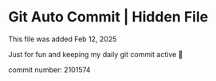# Git Auto Commit | Hidden File

This file was added Feb 12, 2025

Just for fun and keeping my daily git commit active 🤪

commit number: 2101574
